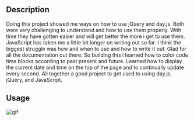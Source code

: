 # <Work Day Scheduler>

## Description

 Doing this project showed me ways on how to use jQuery and day.js. Both were very challenging to understand and how to use them properly. With time they have gotten easier and will get better the more i get to use them. JavaScript has taken me a little bit longer on writing out so far. I think the biggest struggle was how and when to use and how to write it out. Glad for all the documentation out there. So building this i learned how to color code time blocks according to past present and future. Learned how to display the current date and time on the top of the page and to continually update every second. All together a good project to get used to using day.js, jQuery, and JavaScript.


## Usage


<img src="./work day scheduler.gif" alt="gif" >